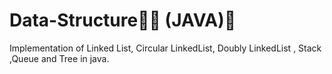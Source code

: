 # Data-Structure🐣🐥 (JAVA)🍵
Implementation of Linked List, Circular LinkedList, Doubly LinkedList , Stack ,Queue and Tree in java.
